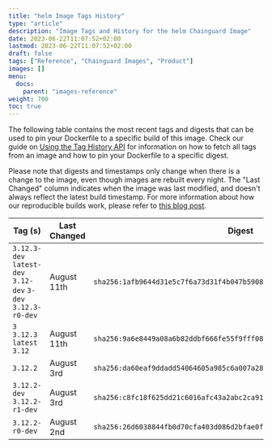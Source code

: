 ```yaml
---
title: "helm Image Tags History"
type: "article"
description: "Image Tags and History for the helm Chainguard Image"
date: 2023-06-22T11:07:52+02:00
lastmod: 2023-06-22T11:07:52+02:00
draft: false
tags: ["Reference", "Chainguard Images", "Product"]
images: []
menu:
  docs:
    parent: "images-reference"
weight: 700
toc: true
---
```


The following table contains the most recent tags and digests that can be used to pin your Dockerfile to a specific build of this image. Check our guide on [Using the Tag History API](/chainguard/chainguard-images/using-the-tag-history-api/) for information on how to fetch all tags from an image and how to pin your Dockerfile to a specific digest.

Please note that digests and timestamps only change when there is a change to the image, even though images are rebuilt every night. The "Last Changed" column indicates when the image was last modified, and doesn't always reflect the latest build timestamp. For more information about how our reproducible builds work, please refer to [this blog post](https://www.chainguard.dev/unchained/reproducing-chainguards-reproducible-image-builds).

| Tag (s)                                                       | Last Changed | Digest                                                                    |
|---------------------------------------------------------------|--------------|---------------------------------------------------------------------------|
|  `3.12.3-dev` `latest-dev` `3.12-dev` `3-dev` `3.12.3-r0-dev` | August 11th  | `sha256:1afb9644d31e5c7f6a73d31f4b047b59086ab6e922a36d023c96c61624a5744c` |
|  `3` `3.12.3` `latest` `3.12`                                 | August 11th  | `sha256:9a6e8449a08a6b82ddbf666fe55f9fff088c069a1bb3462f13aaa5e8b805fbcd` |
|  `3.12.2`                                                     | August 3rd   | `sha256:da60eaf9ddadd54064605a985c6a007a287a9865b777da97cc62d4ea6b2d5811` |
|  `3.12.2-dev` `3.12.2-r1-dev`                                 | August 3rd   | `sha256:c8fc18f625dd21c6016afc43a2abc2ca91717f2833607aa238273060b5afc130` |
|  `3.12.2-r0-dev`                                              | August 2nd   | `sha256:26d6038844fb0d70cfa403d086d2bfae0f91f9265ba4ab95eb06b21711856d33` |
